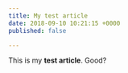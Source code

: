 ```yaml
---
title: My test article
date: 2018-09-10 10:21:15 +0000
published: false

---
```

This is my **test article**. Good?